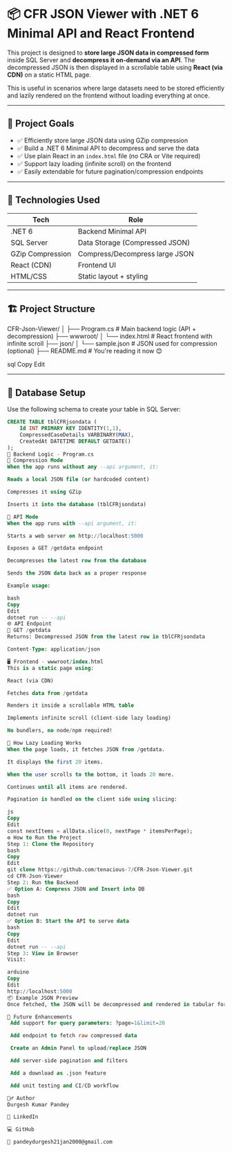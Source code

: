 ﻿# 📦 CFR JSON Viewer with .NET 6 Minimal API and React Frontend

This project is designed to **store large JSON data in compressed form** inside SQL Server and **decompress it on-demand via an API**. The decompressed JSON is then displayed in a scrollable table using **React (via CDN)** on a static HTML page.

This is useful in scenarios where large datasets need to be stored efficiently and lazily rendered on the frontend without loading everything at once.

---

## 🎯 Project Goals

- ✅ Efficiently store large JSON data using GZip compression
- ✅ Build a .NET 6 Minimal API to decompress and serve the data
- ✅ Use plain React in an `index.html` file (no CRA or Vite required)
- ✅ Support lazy loading (infinite scroll) on the frontend
- ✅ Easily extendable for future pagination/compression endpoints

---

## 🧠 Technologies Used

| Tech             | Role                         |
|------------------|------------------------------|
| .NET 6           | Backend Minimal API           |
| SQL Server       | Data Storage (Compressed JSON)|
| GZip Compression | Compress/Decompress large JSON|
| React (CDN)      | Frontend UI                  |
| HTML/CSS         | Static layout + styling      |

---

## 🏗️ Project Structure

CFR-Json-Viewer/ │ ├── Program.cs # Main backend logic (API + decompression) ├── wwwroot/ │ └── index.html # React frontend with infinite scroll ├── json/ │ └── sample.json # JSON used for compression (optional) ├── README.md # You're reading it now 😊

sql
Copy
Edit

---

## 🧾 Database Setup

Use the following schema to create your table in SQL Server:

```sql
CREATE TABLE tblCFRjsondata (
    Id INT PRIMARY KEY IDENTITY(1,1),
    CompressedCaseDetails VARBINARY(MAX),
    CreatedAt DATETIME DEFAULT GETDATE()
);
🔐 Backend Logic - Program.cs
🔹 Compression Mode
When the app runs without any --api argument, it:

Reads a local JSON file (or hardcoded content)

Compresses it using GZip

Inserts it into the database (tblCFRjsondata)

🔹 API Mode
When the app runs with --api argument, it:

Starts a web server on http://localhost:5000

Exposes a GET /getdata endpoint

Decompresses the latest row from the database

Sends the JSON data back as a proper response

Example usage:

bash
Copy
Edit
dotnet run -- --api
🌐 API Endpoint
📍 GET /getdata
Returns: Decompressed JSON from the latest row in tblCFRjsondata

Content-Type: application/json

🖥️ Frontend - wwwroot/index.html
This is a static page using:

React (via CDN)

Fetches data from /getdata

Renders it inside a scrollable HTML table

Implements infinite scroll (client-side lazy loading)

No bundlers, no node/npm required!

🔁 How Lazy Loading Works
When the page loads, it fetches JSON from /getdata.

It displays the first 20 items.

When the user scrolls to the bottom, it loads 20 more.

Continues until all items are rendered.

Pagination is handled on the client side using slicing:

js
Copy
Edit
const nextItems = allData.slice(0, nextPage * itemsPerPage);
⚙️ How to Run the Project
Step 1: Clone the Repository
bash
Copy
Edit
git clone https://github.com/tenacious-7/CFR-Json-Viewer.git
cd CFR-Json-Viewer
Step 2: Run the Backend
✅ Option A: Compress JSON and Insert into DB
bash
Copy
Edit
dotnet run
✅ Option B: Start the API to serve data
bash
Copy
Edit
dotnet run -- --api
Step 3: View in Browser
Visit:

arduino
Copy
Edit
http://localhost:5000
📦 Example JSON Preview
Once fetched, the JSON will be decompressed and rendered in tabular format with headers.

🧪 Future Enhancements
 Add support for query parameters: ?page=1&limit=20

 Add endpoint to fetch raw compressed data

 Create an Admin Panel to upload/replace JSON

 Add server-side pagination and filters

 Add a download as .json feature

 Add unit testing and CI/CD workflow

🙋‍♂️ Author
Durgesh Kumar Pandey

🔗 LinkedIn

💻 GitHub

📧 pandeydurgesh21jan2000@gmail.com